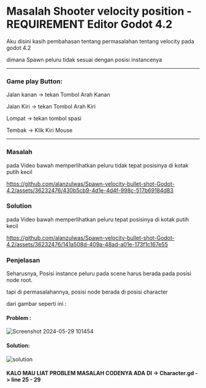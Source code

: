 
# Masalah Shooter velocity position - REQUIREMENT Editor Godot 4.2

Aku disini kasih pembahasan tentang permasalahan tentang velocity pada godot 4.2

dimana Spawn peluru tidak sesuai dengan posisi instancenya

-----------------------------------------------------------------------------------------------

### Game play Button: 

Jalan kanan -> tekan Tombol Arah Kanan

Jalan Kiri -> tekan Tombol Arah Kiri

Lompat -> tekan tombol spasi

Tembak -> Klik Kiri Mouse

---------------------------------------------------------------------------------------------

### Masalah
pada Video bawah memperlihatkan peluru tidak tepat posisinya di kotak putih kecil

https://github.com/alanzulwas/Spawn-velocity-bullet-shot-Godot-4.2/assets/36232476/430b5cb9-4d1e-4d4f-998c-517b69184d83

### Solution
pada Video bawah memperlihatkan peluru tepat posisinya di kotak putih kecil



https://github.com/alanzulwas/Spawn-velocity-bullet-shot-Godot-4.2/assets/36232476/141a508d-409a-48ad-a01e-173f1c167e55



### Penjelasan
Seharusnya, Posisi instance peluru pada scene harus berada pada posisi node root.

tapi di permasalahannya, posisi node berada di posisi character

dari gambar seperti ini :

#### Problem :

![Screenshot 2024-05-29 101454](https://github.com/alanzulwas/Spawn-velocity-bullet-shot-Godot-4.2/assets/36232476/5be7d5bd-73e6-4444-a088-96c6cae3f8ef)

#### Solution:

![solution](https://github.com/alanzulwas/Spawn-velocity-bullet-shot-Godot-4.2/assets/36232476/4243f20a-d7e4-4df4-b0c7-6d0426e3c56f)

#### KALO MAU LIAT PROBLEM MASALAH CODENYA ADA DI -> Character.gd -> line 25 - 29
